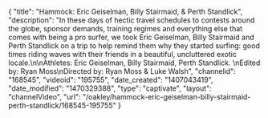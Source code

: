 {
    "title": "Hammock: Eric Geiselman, Billy Stairmaid, & Perth Standlick",
    "description": "In these days of hectic travel schedules to contests around the globe, sponsor demands, training regimes and everything else that comes with being a pro surfer, we took Eric Geiselman, Billy Stairmaid and Perth Standlick on a trip to help remind them why they started surfing: good times riding waves with their friends in a beautiful, uncluttered exotic locale.\n\nAthletes: Eric Geiselman, Billy Stairmaid, Perth Standlick. \nEdited by: Ryan Moss\nDirected by: Ryan Moss & Luke Walsh",
    "channelid": "168545",
    "videoid": "195755",
    "date_created": "1407043419",
    "date_modified": "1470329388",
    "type": "captivate",
    "layout": "channelVideo",
    "url": "\/oakley\/hammock-eric-geiselman-billy-stairmaid-perth-standlick\/168545-195755"
}
